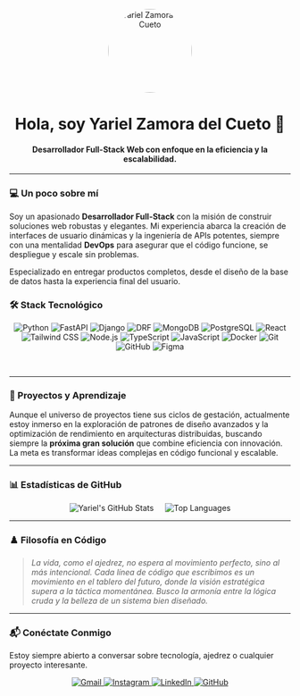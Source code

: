 <p align="center">
  <a href="https://github.com/YarielZC">
    <img src="https://github.com/YarielZC.png" alt="Yariel Zamora del Cueto" width="150" style="border-radius:50%;" />
  </a>
</p>
  <h1 align="center">Hola, soy Yariel Zamora del Cueto 👋</h1>
  <h4 align="center">Desarrollador Full-Stack Web con enfoque en la eficiencia y la escalabilidad.</h4>
</div>

---

### 💻 Un poco sobre mí

Soy un apasionado **Desarrollador Full-Stack** con la misión de construir soluciones web robustas y elegantes. Mi experiencia abarca la creación de interfaces de usuario dinámicas y la ingeniería de APIs potentes, siempre con una mentalidad **DevOps** para asegurar que el código funcione, se despliegue y escale sin problemas.

Especializado en entregar productos completos, desde el diseño de la base de datos hasta la experiencia final del usuario.

### 🛠️ Stack Tecnológico




<p align="center">
  <img alt="Python" src="https://img.shields.io/badge/Python-3670A0?style=for-the-badge&logo=python&logoColor=FFE873" />
  <img alt="FastAPI" src="https://img.shields.io/badge/FastAPI-005571?style=for-the-badge&logo=fastapi" />
  <img alt="Django" src="https://img.shields.io/badge/Django-092E20?style=for-the-badge&logo=django" />
  <img alt="DRF" src="https://img.shields.io/badge/DRF-000000?style=for-the-badge&logo=django&logoColor=white" />
  <img alt="MongoDB" src="https://img.shields.io/badge/MongoDB-47A248?style=for-the-badge&logo=mongodb&logoColor=white" />
  <img alt="PostgreSQL" src="https://img.shields.io/badge/PostgreSQL-316192?style=for-the-badge&logo=postgresql&logoColor=white" />
  <img alt="React" src="https://img.shields.io/badge/React-20232A?style=for-the-badge&logo=react&logoColor=61DAFB" />
  <img alt="Tailwind CSS" src="https://img.shields.io/badge/Tailwind_CSS-06B6D4?style=for-the-badge&logo=tailwind-css&logoColor=white" />
  <img alt="Node.js" src="https://img.shields.io/badge/Node.js-339933?style=for-the-badge&logo=node.js&logoColor=white" />
  <img alt="TypeScript" src="https://img.shields.io/badge/TypeScript-3178C6?style=for-the-badge&logo=typescript&logoColor=white" />
  <img alt="JavaScript" src="https://img.shields.io/badge/JavaScript-F7DF1E?style=for-the-badge&logo=javascript&logoColor=black" />
  <img alt="Docker" src="https://img.shields.io/badge/Docker-2496ED?style=for-the-badge&logo=docker&logoColor=white" />
  <img alt="Git" src="https://img.shields.io/badge/Git-F05032?style=for-the-badge&logo=git&logoColor=white" />
  <img alt="GitHub" src="https://img.shields.io/badge/GitHub-181717?style=for-the-badge&logo=github" />
  <img alt="Figma" src="https://img.shields.io/badge/Figma-F24E1E?style=for-the-badge&logo=figma&logoColor=white" />
</p>

<br>


---

### 🚀 Proyectos y Aprendizaje

Aunque el universo de proyectos tiene sus ciclos de gestación, actualmente estoy inmerso en la exploración de patrones de diseño avanzados y la optimización de rendimiento en arquitecturas distribuidas, buscando siempre la **próxima gran solución** que combine eficiencia con innovación. La meta es transformar ideas complejas en código funcional y escalable.

---

### 📊 Estadísticas de GitHub

<div align="center" style="display: flex; align-items: center; justify-content: center; gap: 20px;">
  <img src="https://github-readme-stats.vercel.app/api?username=YarielZC&show_icons=true&theme=vue-dark&hide_border=true&count_private=true" alt="Yariel's GitHub Stats" />
  <img src="https://github-readme-stats.vercel.app/api/top-langs/?username=YarielZC&layout=compact&theme=dracula&hide_border=true" alt="Top Languages" />
</div>



---

### ♟️ Filosofía en Código
> *La vida, como el ajedrez, no espera al movimiento perfecto, sino al más intencional. Cada línea de código que escribimos es un movimiento en el tablero del futuro, donde la visión estratégica supera a la táctica momentánea. Busco la armonía entre la lógica cruda y la belleza de un sistema bien diseñado.*


---



### 📬 Conéctate Conmigo

Estoy siempre abierto a conversar sobre tecnología, ajedrez o cualquier proyecto interesante.
<p align="center">
    <a href="mailto:yarielzamoracuerto@gmail.com" target="_blank">
        <img alt="Gmail" src="https://img.shields.io/badge/Gmail-D14836?style=for-the-badge&logo=gmail&logoColor=white" />
    </a>
  <a href="https://instagram.com/yariel.zc" target="_blank">
    <img alt="Instagram" src="https://img.shields.io/badge/Instagram-E4405F?style=for-the-badge&logo=instagram&logoColor=white" />
  </a>
  <a href="https://linkedin.com/in/yzcueto" target="_blank">
    <img alt="LinkedIn" src="https://img.shields.io/badge/LinkedIn-0A66C2?style=for-the-badge&logo=linkedin&logoColor=white" />
  </a>
  <a href="https://github.com/YarielZC" target="_blank">
    <img alt="GitHub" src="https://img.shields.io/badge/GitHub-181717?style=for-the-badge&logo=github" />
  </a>
</p>
